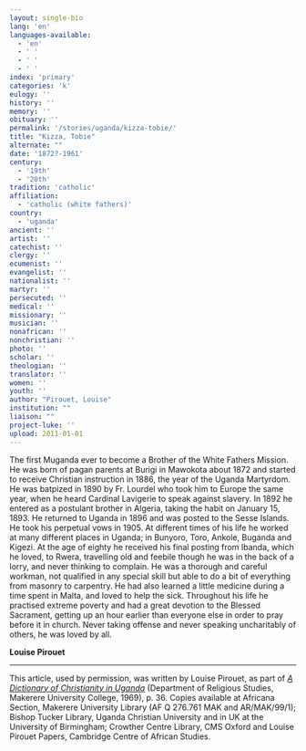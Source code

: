 ```yaml
---
layout: single-bio
lang: 'en'
languages-available:
  - 'en'
  - ' '
  - ' '
  - ' '
index: 'primary'
categories: 'k'
eulogy: ''
history: ''
memory: ''
obituary: ''
permalink: '/stories/uganda/kizza-tobie/'
title: "Kizza, Tobie"
alternate: ""
date: '1872?-1961'
century:
  - '19th'
  - '20th'
tradition: 'catholic'
affiliation:
  - 'catholic (white fathers)'
country:
  - 'uganda'
ancient: ''
artist: ''
catechist: ''
clergy: ''
ecumenist: ''
evangelist: ''
nationalist: ''
martyr: ''
persecuted: ''
medical: ''
missionary: ''
musician: ''
nonafrican: ''
nonchristian: ''
photo: ''
scholar: ''
theologian: ''
translator: ''
women: ''
youth: ''
author: "Pirouet, Louise"
institution: ""
liaison: ""
project-luke: ''
upload: 2011-01-01
---
```





The first Muganda ever to become a Brother of the White Fathers Mission. He was born of pagan parents at Burigi in Mawokota about 1872 and started to receive Christian instruction in 1886, the year of the Uganda Martyrdom. He was batpized in 1890 by Fr. Lourdel who took him to Europe the same year, when he heard Cardinal Lavigerie to speak against slavery. In 1892 he entered as a postulant brother in Algeria, taking the habit on January 15, 1893. He returned to Uganda in 1896 and was posted to the Sesse Islands. He took his perpetual vows in 1905. At different times of his life he worked at many different places in Uganda; in Bunyoro, Toro, Ankole, Buganda and Kigezi. At the age of eighty he received his final posting from Ibanda, which he loved, to Rwera, travelling old and feebile though he was in the back of a lorry, and never thinking to complain. He was a thorough and careful workman, not qualified in any special skill but able to do a bit of everything from masonry to carpentry. He had also learned a little medicine during a time spent in Malta, and loved to help the sick. Throughout his life he practised extreme poverty and had a great devotion to the Blessed Sacrament, getting up an hour earlier than everyone else in order to pray before it in church. Never taking offense and never speaking uncharitably of others, he was loved by all.

**Louise Pirouet**

---

This article, used by permission, was written by Louise Pirouet, as part of [*A Dictionary of Christianity in Uganda*](../pirouet-foreword/) (Department of Religious Studies, Makerere University College, 1969), p. 36. Copies available at Africana Section, Makerere University Library (AF Q 276.761 MAK and AR/MAK/99/1); Bishop Tucker Library, Uganda Christian University and in UK at the University of Birmingham; Crowther Centre Library, CMS Oxford and Louise Pirouet Papers, Cambridge Centre of African Studies.
